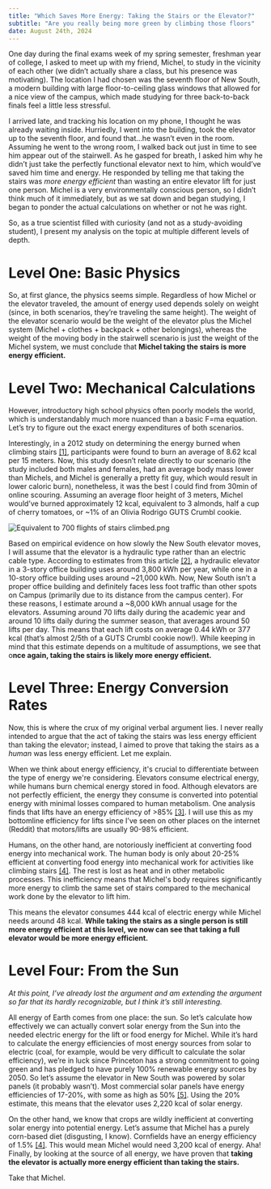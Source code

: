 ```yaml
---
title: "Which Saves More Energy: Taking the Stairs or the Elevator?"
subtitle: "Are you really being more green by climbing those floors"
date: August 24th, 2024
---
```


One day during the final exams week of my spring semester, freshman year of college, I asked to meet up with my friend, Michel, to study in the vicinity of each other (we didn’t actually share a class, but his presence was motivating). The location I had chosen was the seventh floor of New South, a modern building with large floor-to-ceiling glass windows that allowed for a nice view of the campus, which made studying for three back-to-back finals feel a little less stressful.

I arrived late, and tracking his location on my phone, I thought he was already waiting inside. Hurriedly, I went into the building, took the elevator up to the seventh floor, and found that…he wasn’t even in the room. Assuming he went to the wrong room, I walked back out just in time to see him appear out of the stairwell. As he gasped for breath, I asked him why he didn’t just take the perfectly functional elevator next to him, which would’ve saved him time and energy. He responded by telling me that taking the stairs was _more energy efficient_ than wasting an entire elevator lift for just one person. Michel is a very environmentally conscious person, so I didn’t think much of it immediately, but as we sat down and began studying, I began to ponder the actual calculations on whether or not he was right.

So, as a true scientist filled with curiosity (and not as a study-avoiding student), I present my analysis on the topic at multiple different levels of depth.

# Level One: Basic Physics

So, at first glance, the physics seems simple. Regardless of how Michel or the elevator traveled, the amount of energy used depends solely on weight (since, in both scenarios, they’re traveling the same height). The weight of the elevator scenario would be the weight of the elevator plus the Michel system (Michel + clothes + backpack + other belongings), whereas the weight of the moving body in the stairwell scenario is just the weight of the Michel system, we must conclude that **Michel taking the stairs is more energy efficient.**

# Level Two: Mechanical Calculations

However, introductory high school physics often poorly models the world, which is understandably much more nuanced than a basic F=ma equation. Let’s try to figure out the exact energy expenditures of both scenarios.

Interestingly, in a 2012 study on determining the energy burned when climbing stairs [[1]](https://www.ncbi.nlm.nih.gov/pmc/articles/PMC3520986/), participants were found to burn an average of 8.62 kcal per 15 meters. Now, this study doesn’t relate directly to our scenario (the study included both males and females, had an average body mass lower than Michels, and Michel is generally a pretty fit guy, which would result in lower caloric burn), nonetheless, it was the best I could find from 30min of online scouring. Assuming an average floor height of 3 meters, Michel would’ve burned approximately 12 kcal, equivalent to 3 almonds, half a cup of cherry tomatoes, or ~1% of an Olivia Rodrigo GUTS Crumbl cookie.

![Equivalent to 700 flights of stairs climbed.png](/blogs/700Gutscookie.png)

Based on empirical evidence on how slowly the New South elevator moves, I will assume that the elevator is a hydraulic type rather than an electric cable type. According to estimates from this article [[2]](https://slate.com/technology/2009/04/when-people-take-the-elevator-does-earth-get-the-shaft.html), a hydraulic elevator in a 3-story office building uses around 3,800 kWh per year, while one in a 10-story office building uses around ~21,000 kWh. Now, New South isn’t a proper office building and definitely faces less foot traffic than other spots on Campus (primarily due to its distance from the campus center). For these reasons, I estimate around a ~8,000 kWh annual usage for the elevators. Assuming around 70 lifts daily during the academic year and around 10 lifts daily during the summer season, that averages around 50 lifts per day. This means that each lift costs on average 0.44 kWh or 377 kcal (that’s almost 2/5th of a GUTS Crumbl cookie now!). While keeping in mind that this estimate depends on a multitude of assumptions, we see that o**nce again, taking the stairs is likely more energy efficient.**

# Level Three: Energy Conversion Rates

Now, this is where the crux of my original verbal argument lies. I never really intended to argue that the act of taking the stairs was less energy efficient than taking the elevator; instead, I aimed to prove that taking the stairs as a _human_ was less energy efficient. Let me explain.

When we think about energy efficiency, it's crucial to differentiate between the type of energy we're considering. Elevators consume electrical energy, while humans burn chemical energy stored in food. Although elevators are not perfectly efficient, the energy they consume is converted into potential energy with minimal losses compared to human metabolism. One analysis finds that lifts have an energy efficiency of >85% [[3]](https://liftescalatorlibrary.org/paper_indexing/papers/00000137.pdf). I will use this as my bottomline efficiency for lifts since I’ve seen on other places on the internet (Reddit) that motors/lifts are usually 90-98% efficient.

Humans, on the other hand, are notoriously inefficient at converting food energy into mechanical work. The human body is only about 20-25% efficient at converting food energy into mechanical work for activities like climbing stairs [[4]](https://openoregon.pressbooks.pub/bodyphysics/chapter/human-metabolism/). The rest is lost as heat and in other metabolic processes. This inefficiency means that Michel's body requires significantly more energy to climb the same set of stairs compared to the mechanical work done by the elevator to lift him.

This means the elevator consumes 444 kcal of electric energy while Michel needs around 48 kcal. **While taking the stairs as a single person is still more energy efficient at this level, we now can see that taking a full elevator would be more energy efficient.**

# Level Four: From the Sun

_At this point, I’ve already lost the argument and am extending the argument so far that its hardly recognizable, but I think it’s still interesting._

All energy of Earth comes from one place: the sun. So let’s calculate how effectively we can actually convert solar energy from the Sun into the needed electric energy for the lift or food energy for Michel. While it’s hard to calculate the energy efficiencies of most energy sources from solar to electric (coal, for example, would be very difficult to calculate the solar efficiency), we’re in luck since Princeton has a strong commitment to going green and has pledged to have purely 100% renewable energy sources by 2050. So let’s assume the elevator in New South was powered by solar panels (it probably wasn’t). Most commercial solar panels have energy efficiencies of 17-20%, with some as high as 50% [[5]](https://css.umich.edu/publications/factsheets/energy/photovoltaic-energy-factsheet). Using the 20% estimate, this means that the elevator uses 2,220 kcal of solar energy.

On the other hand, we know that crops are wildly inefficient at converting solar energy into potential energy. Let’s assume that Michel has a purely corn-based diet (disgusting, I know). Cornfields have an energy efficiency of 1.5% [[4]](https://openoregon.pressbooks.pub/bodyphysics/chapter/human-metabolism/). This would mean Michel would need 3,200 kcal of energy. Aha! Finally, by looking at the source of all energy, we have proven that **taking the elevator is actually more energy efficient than taking the stairs.**

Take that Michel.
